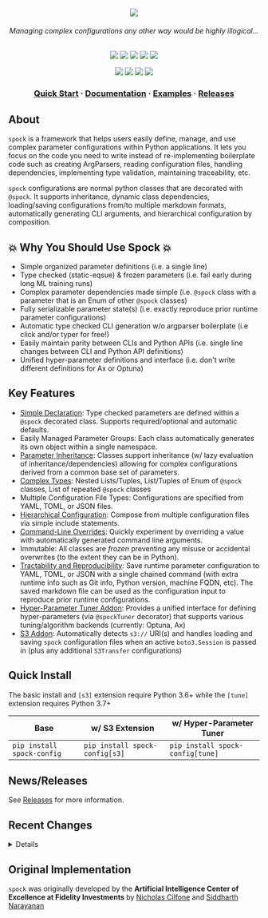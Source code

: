 <html>
<h1 align="center">
    <a href="https://fidelity.github.io/spock/"><img src="https://raw.githubusercontent.com/fidelity/spock/master/resources/images/logo.png"/></a>
    <h6 align="center">Managing complex configurations any other way would be highly illogical...</h6>
</h1>

<p align="center">
  <a href="https://opensource.org/licenses/Apache-2.0"><img src="https://img.shields.io/badge/License-Apache%202.0-9cf"/></a>
  <a href="https://bestpractices.coreinfrastructure.org/projects/5551"><img src="https://bestpractices.coreinfrastructure.org/projects/5551/badge"/></a>
  <a><img src="https://github.com/fidelity/spock/workflows/pytest/badge.svg?branch=master"/></a>
<a href="https://coveralls.io/github/fidelity/spock?branch=master"><img src="https://coveralls.io/repos/github/fidelity/spock/badge.svg?branch=master"/></a>
  <a><img src="https://github.com/fidelity/spock/workflows/docs/badge.svg"/></a>
</p>

<p align="center">
  <a><img src="https://img.shields.io/badge/python-3.6+-informational.svg"/></a>
  <a href="https://github.com/psf/black"><img src="https://img.shields.io/badge/code%20style-black-000000.svg"/></a>
  <a href="https://badge.fury.io/py/spock-config"><img src="https://badge.fury.io/py/spock-config.svg"/></a>
  <a href="https://pepy.tech/badge/spock-config"><img src="https://static.pepy.tech/personalized-badge/spock-config?period=total&units=international_system&left_color=grey&right_color=orange&left_text=Downloads"/></a>
</p>
  
<h3 align="center">
  <a href="https://fidelity.github.io/spock/Quick-Start">Quick Start</a>
  <span> · </span>
  <a href="https://fidelity.github.io/spock/">Documentation</a>
  <span> · </span>
  <a href="https://github.com/fidelity/spock/blob/master/examples">Examples</a>
  <span> · </span>
  <a href="https://github.com/fidelity/spock/releases">Releases</a>
</h3>
  
</html>

## About

`spock` is a framework that helps users easily define, manage, and use complex parameter configurations within Python 
applications. It lets you focus on the code you need to write instead of re-implementing boilerplate code such as
creating ArgParsers, reading configuration files, handling dependencies, implementing type validation, 
maintaining traceability, etc.

`spock` configurations are normal python classes that are decorated with `@spock`. It supports 
inheritance, dynamic class dependencies, loading/saving configurations from/to multiple markdown formats, automatically 
generating CLI arguments, and hierarchical configuration by composition.

## 💥 Why You Should Use Spock 💥 

* Simple organized parameter definitions (i.e. a single line)
* Type checked (static-eqsue) & frozen parameters (i.e. fail early during long ML training runs)
* Complex parameter dependencies made simple (i.e. `@spock` class with a parameter that is an Enum of other 
`@spock` classes)
* Fully serializable parameter state(s) (i.e. exactly reproduce prior runtime parameter configurations)
* Automatic type checked CLI generation w/o argparser boilerplate (i.e click and/or typer for free!)
* Easily maintain parity between CLIs and Python APIs (i.e. single line changes between CLI and Python API definitions)
* Unified hyper-parameter definitions and interface (i.e. don't write different definitions for Ax or Optuna)

## Key Features

* [Simple Declaration](https://fidelity.github.io/spock/basics/Define): Type checked parameters are 
  defined within a `@spock` decorated class. Supports required/optional and automatic defaults.
* Easily Managed Parameter Groups: Each class automatically generates its own object within a single namespace.
* [Parameter Inheritance](https://fidelity.github.io/spock/advanced_features/Inheritance): Classes support 
  inheritance (w/ lazy evaluation of inheritance/dependencies) allowing for complex configurations derived from 
  a common base set of parameters.
* [Complex Types](https://fidelity.github.io/spock/advanced_features/Advanced-Types/): Nested Lists/Tuples, 
  List/Tuples of Enum of `@spock` classes, List of repeated `@spock` classes
* Multiple Configuration File Types: Configurations are specified from YAML, TOML, or JSON files.
* [Hierarchical Configuration](https://fidelity.github.io/spock/advanced_features/Composition/): Compose from 
  multiple configuration files via simple include statements.
* [Command-Line Overrides](https://fidelity.github.io/spock/advanced_features/Command-Line-Overrides/): Quickly 
  experiment by overriding a value with automatically generated command line arguments.
* Immutable: All classes are *frozen* preventing any misuse or accidental overwrites (to the extent they can be in 
  Python).
* [Tractability and Reproducibility](https://fidelity.github.io/spock/basics/Saving): Save runtime 
  parameter configuration to YAML, TOML, or JSON with a single chained command (with extra runtime info such as Git info, 
  Python version, machine FQDN, etc). The saved markdown file can be used as the configuration input to reproduce 
  prior runtime configurations.
* [Hyper-Parameter Tuner Addon](https://fidelity.github.io/spock/addons/tuner/About): Provides a unified
  interface for defining hyper-parameters (via `@spockTuner` decorator) that supports various tuning/algorithm 
  backends (currently: Optuna, Ax)
* [S3 Addon](https://fidelity.github.io/spock/addons/S3): Automatically detects `s3://` URI(s) and handles loading 
  and saving `spock` configuration files when an active `boto3.Session` is passed in (plus any additional 
  `S3Transfer` configurations)

## Quick Install

The basic install and `[s3]` extension require Python 3.6+ while the `[tune]` extension requires Python 3.7+

| Base | w/ S3 Extension | w/ Hyper-Parameter Tuner |
|------|-----------------|--------------------------|
| `pip install spock-config` | `pip install spock-config[s3]` | `pip install spock-config[tune]` |

## News/Releases

See [Releases](https://github.com/fidelity/spock/releases) for more information.

<html>
<h2 id="features"> 
  Recent Changes
</h2>
</html>

<details>

#### March 15th, 2022
* Added support for `typing.Callable` types (includes advanced types such as `List[List[Callable]]`)
* Added support for `typing.Dict` types with type checking for types of both keys and values (includes advanced types
such as `Dict[str, Tuple[Callable, Callable]]`)
* Added support for post init hooks that allow for validation on parameters defined within `@spock` decorated classes. 
Additionally, added some common validation check to utils (within, greater than, less than, etc.)
* Updated unit tests to support Python 3.10

#### January 26th, 2022
* Added `evolve` support to the underlying `SpockBuilder` class. This provides functionality similar to the underlying
attrs library ([attrs.evolve](https://www.attrs.org/en/stable/api.html#attrs.evolve)). `evolve()` creates a new 
`Spockspace` instance based on differences between the underlying declared state and any passed in instantiated 
`@spock` decorated classes.

#### January 18th, 2022
* Support for lazy evaluation: (1) inherited classes do not need to be `@spock` decorated, (2) dependencies/references 
between `spock` classes can be lazily handled thus preventing the need for every `@spock` decorated classes to be 
passed into `*args` within the main `SpockBuilder` API
* Updated main API interface for better top-level imports (backwards compatible): `ConfigArgBuilder`->`SpockBuilder`
* Added stubs to the underlying decorator that should help with type hinting in VSCode (pylance/pyright)

</details>

## Original Implementation

`spock` was originally developed by the **Artificial Intelligence Center of Excellence at Fidelity Investments** by [Nicholas Cilfone](https://github.com/ncilfone) and [Siddharth Narayanan](https://github.com/sidnarayanan)


